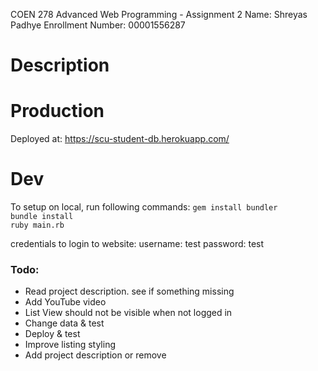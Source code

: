 COEN 278 Advanced Web Programming - Assignment 2
Name: Shreyas Padhye
Enrollment Number: 00001556287

# Description

# Production
Deployed at: https://scu-student-db.herokuapp.com/

# Dev
To setup on local, run following commands:
`gem install bundler`  
`bundle install`  
`ruby main.rb`  

credentials to login to website:
username: test
password: test

### Todo:
- Read project description. see if something missing  
- Add YouTube video
- List View should not be visible when not logged in  
- Change data & test
- Deploy & test  
- Improve listing styling  
- Add project description or remove

